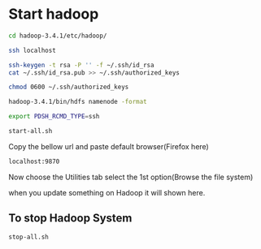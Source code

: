 # Start hadoop

```BASH
cd hadoop-3.4.1/etc/hadoop/
```

```BASH
ssh localhost
```

```BASH
ssh-keygen -t rsa -P '' -f ~/.ssh/id_rsa 
cat ~/.ssh/id_rsa.pub >> ~/.ssh/authorized_keys
```

```BASH
chmod 0600 ~/.ssh/authorized_keys
```

```BASH
hadoop-3.4.1/bin/hdfs namenode -format
```

```BASH
export PDSH_RCMD_TYPE=ssh
```

```BASH
start-all.sh

```
Copy the bellow url and paste default browser(Firefox here)
```BASH
localhost:9870
```

Now choose the Utilities tab select the 1st option(Browse the file system)

when you update something on Hadoop it will shown here.


## To stop Hadoop System
```
stop-all.sh
```
